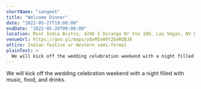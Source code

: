 ```yaml
---
shortName: "sangeet"
title: "Welcome Dinner"
date: "2022-05-27T19:00:00"
endDate: "2022-05-28T00:00:00"
location: Mint India Bistro, 4246 S Durango Dr Ste 100, Las Vegas, NV 89147
venueUrl: https://goo.gl/maps/yQxMZxWVY2EeRQBJ6
attire: Indian festive or Western semi-formal
plainText: >
  We will kick off the wedding celebration weekend with a night filled with music, food, and drinks.
---
```


We will kick off the wedding celebration weekend with a night filled with music, food, and drinks.
